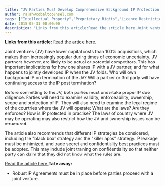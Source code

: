 ```yaml
---
title: "JV Parties Must Develop Comprehensive Background IP Protection Strategy"
author: rajah@cobaltcounsel.com
tags: ["Intellectual Property","Proprietary Rights","Licence Restrictions","Grant of Licence","Commercial Activities","Rajah"]
date: 2015-05-31 00:00:00
description: "Links from this article:Read the article here.Joint ventures (JV) have lower capital costs than 100% acquisitions, which makes them increasingl..."
---
```


**Links from this article:**
[Read the article here.](http://www.metrocorpcounsel.com/articles/12614/technology-and-ip-focused-joint-ventures-collaborations-alliances-part-i)

Joint ventures (JV) have lower capital costs than 100% acquisitions, which makes them increasingly popular during times of economic uncertainty. JV partners however, are likely to be actual or potential competitors. This has important implications for how one shares IP with a JV partner, and for what happens to jointly developed IP when the JV folds. Who will own background IP on termination of the JV? Will a partner or 3rd party will have continuing access to the IP post termination?

Before committing to the JV, both parties must undertake proper IP due diligence. Parties will need to examine validity, enforceability, ownership, scope and protection of IP. They will also need to examine the legal regime of the countries where the JV will operate: What are the laws? Are they enforced? How is IP protected in practise? The laws of country where JV may be operating may also restrict how the JV and ownership issues can be structured.

The article also recommends that different IP strategies be considered, including the "black box" strategy and the "killer apps" strategy. IP leakage must be minimized, and trade secret and confidentiality best practices must be adopted. This may include joint training on confidentiality so that neither party can claim that they did not know what the rules are.

[Read the article here.](http://www.metrocorpcounsel.com/articles/12614/technology-and-ip-focused-joint-ventures-collaborations-alliances-part-i)**Take away:**
- Robust IP Agreements must be in place before parties proceed with a joint venture.